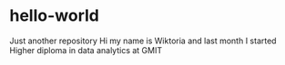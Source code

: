 # hello-world
Just another repository
Hi my name is Wiktoria and last month I started Higher diploma in data analytics at GMIT
